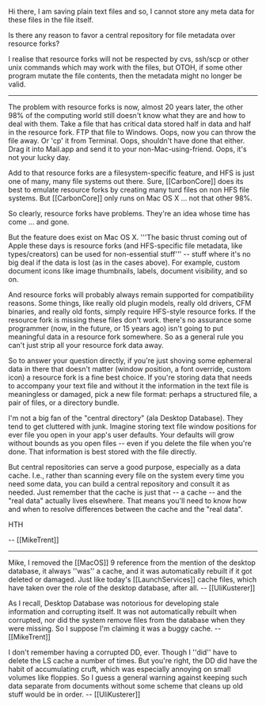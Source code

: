 Hi there, I am saving plain text files and so, I cannot store any meta data for these files in the file itself.

Is there any reason to favor a central repository for file metadata over resource forks?

I realise that resource forks will not be respected by cvs, ssh/scp or other unix commands which may work with the files, but OTOH, if some other program mutate the file contents, then the metadata might no longer be valid.

----

The problem with resource forks is now, almost 20 years later, the other 98% of the computing world still doesn't know what they are and how to deal with them. Take a file that has critical data stored half in data and half in the resource fork. FTP that file to Windows. Oops, now you can throw the file away. Or 'cp' it from Terminal. Oops, shouldn't have done that either. Drag it into Mail.app and send it to your non-Mac-using-friend. Oops, it's not your lucky day.

Add to that resource forks are a filesystem-specific feature, and HFS is just one of many, many file systems out there. Sure, [[CarbonCore]] does its best to emulate resource forks by creating many turd files on non HFS file systems. But [[CarbonCore]] only runs on Mac OS X ... not that other 98%.

So clearly, resource forks have problems. They're an idea whose time has come ... and gone. 

But the feature does exist on Mac OS X. '''The basic thrust coming out of Apple these days is resource forks (and HFS-specific file metadata, like types/creators) can be used for non-essential stuff''' -- stuff where it's no big deal if the data is lost (as in the cases above). For example, custom document icons like image thumbnails, labels, document visibility, and so on. 

And resource forks will probably always remain supported for compatibility reasons. Some things, like really old plugin models, really old drivers, CFM binaries, and really old fonts, simply require HFS-style resource forks. If the resource fork is missing these files don't work. there's no assurance some programmer (now, in the future, or 15 years ago) isn't going to put meaningful data in a resource fork somewhere. So as a general rule you can't just strip all your resource fork data away.

So to answer your question directly, if you're just shoving some ephemeral data in there that doesn't matter (window position, a font override, custom icon) a resource fork is a fine best choice. If you're storing data that needs to accompany your text file and without it the information in the text file is meaningless or damaged, pick a new file format: perhaps a structured file, a pair of files, or a directory bundle.  

I'm not a big fan of the "central directory" (ala Desktop Database). They tend to get cluttered with junk. Imagine storing text file window positions for ever file you open in your app's user defaults. Your defaults will grow without bounds as you open files -- even if you delete the file when you're done. That information is best stored with the file directly.

But central repositories can serve a good purpose, especially as a data cache. I.e., rather than scanning every file on the system every time you need some data, you can build a central repository and consult it as needed. Just remember that the cache is just that -- a cache -- and the "real data" actually lives elsewhere. That means you'll need to know how and when to resolve differences between the cache and the "real data". 

HTH

-- [[MikeTrent]]

----

Mike, I removed the [[MacOS]] 9 reference from the mention of the desktop database, it always ''was'' a cache, and it was automatically rebuilt if it got deleted or damaged. Just like today's [[LaunchServices]] cache files, which have taken over the role of the desktop database, after all. -- [[UliKusterer]]

As I recall, Desktop Database was notorious for developing stale information and corrupting itself. It was not automatically rebuilt when corrupted, nor did the system remove files from the database when they were missing. So I suppose I'm claiming it was a buggy cache. -- [[MikeTrent]]

I don't remember having a corrupted DD, ever. Though I ''did'' have to delete the LS cache a number of times. But you're right, the DD did have the habit of accumulating cruft, which was especially annoying on small volumes like floppies. So I guess a general warning against keeping such data separate from documents without some scheme that cleans up old stuff would be in order. -- [[UliKusterer]]
